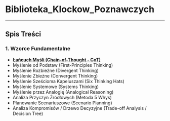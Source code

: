 # Biblioteka_Klockow_Poznawczych

---

## Spis Treści

### 1. Wzorce Fundamentalne
* **[Łańcuch Myśli (Chain-of-Thought - CoT)](.\1_Lancuch_Mysli.md)**
* Myślenie od Podstaw (First-Principles Thinking)
* Myślenie Rozbieżne (Divergent Thinking)
* Myślenie Zbieżne (Convergent Thinking)
* Myślenie Sześcioma Kapeluszami (Six Thinking Hats)
* Myślenie Systemowe (Systems Thinking)
* Myślenie przez Analogię (Analogical Reasoning)
* Analiza Przyczyn Źródłowych (Metoda 5 Whys)
* Planowanie Scenariuszowe (Scenario Planning)
* Analiza Kompromisów / Drzewo Decyzyjne (Trade-off Analysis / Decision Tree)
